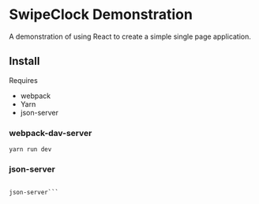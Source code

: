 # SwipeClock Demonstration

A demonstration of using React to create a simple single page application.

## Install

Requires

* webpack
* Yarn
* json-server

### webpack-dav-server

```yarn run dev```


### json-server

```yarn add --global json-server

json-server```



